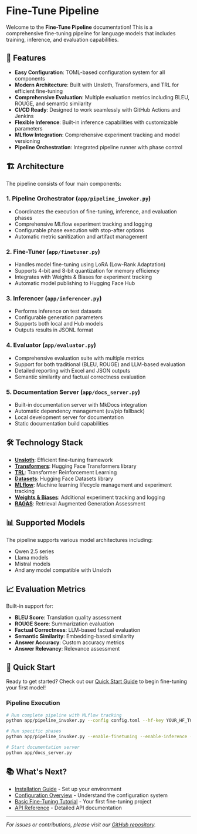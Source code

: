 # Fine-Tune Pipeline

Welcome to the **Fine-Tune Pipeline** documentation! This is a comprehensive fine-tuning pipeline for language models that includes training, inference, and evaluation capabilities.

## 🚀 Features

- **Easy Configuration**: TOML-based configuration system for all components
- **Modern Architecture**: Built with Unsloth, Transformers, and TRL for efficient fine-tuning
- **Comprehensive Evaluation**: Multiple evaluation metrics including BLEU, ROUGE, and semantic similarity
- **CI/CD Ready**: Designed to work seamlessly with GitHub Actions and Jenkins
- **Flexible Inference**: Built-in inference capabilities with customizable parameters
- **MLflow Integration**: Comprehensive experiment tracking and model versioning
- **Pipeline Orchestration**: Integrated pipeline runner with phase control

## 🏗️ Architecture

The pipeline consists of four main components:

### 1. **Pipeline Orchestrator** (`app/pipeline_invoker.py`)

- Coordinates the execution of fine-tuning, inference, and evaluation phases
- Comprehensive MLflow experiment tracking and logging
- Configurable phase execution with stop-after options
- Automatic metric sanitization and artifact management

### 2. **Fine-Tuner** (`app/finetuner.py`)

- Handles model fine-tuning using LoRA (Low-Rank Adaptation)
- Supports 4-bit and 8-bit quantization for memory efficiency
- Integrates with Weights & Biases for experiment tracking
- Automatic model publishing to Hugging Face Hub

### 3. **Inferencer** (`app/inferencer.py`)

- Performs inference on test datasets
- Configurable generation parameters
- Supports both local and Hub models
- Outputs results in JSONL format

### 4. **Evaluator** (`app/evaluator.py`)

- Comprehensive evaluation suite with multiple metrics
- Support for both traditional (BLEU, ROUGE) and LLM-based evaluation
- Detailed reporting with Excel and JSON outputs
- Semantic similarity and factual correctness evaluation

### 5. **Documentation Server** (`app/docs_server.py`)

- Built-in documentation server with MkDocs integration
- Automatic dependency management (uv/pip fallback)
- Local development server for documentation
- Static documentation build capabilities

## 🛠️ Technology Stack

- **[Unsloth](https://github.com/unslothai/unsloth)**: Efficient fine-tuning framework
- **[Transformers](https://huggingface.co/transformers/)**: Hugging Face Transformers library
- **[TRL](https://github.com/huggingface/trl)**: Transformer Reinforcement Learning
- **[Datasets](https://huggingface.co/docs/datasets/)**: Hugging Face Datasets library
- **[MLflow](https://mlflow.org/)**: Machine learning lifecycle management and experiment tracking
- **[Weights & Biases](https://wandb.ai/)**: Additional experiment tracking and logging
- **[RAGAS](https://github.com/explodinggradients/ragas)**: Retrieval Augmented Generation Assessment

## 📊 Supported Models

The pipeline supports various model architectures including:

- Qwen 2.5 series
- Llama models
- Mistral models
- And any model compatible with Unsloth

## 📈 Evaluation Metrics

Built-in support for:

- **BLEU Score**: Translation quality assessment
- **ROUGE Score**: Summarization evaluation
- **Factual Correctness**: LLM-based factual evaluation
- **Semantic Similarity**: Embedding-based similarity
- **Answer Accuracy**: Custom accuracy metrics
- **Answer Relevancy**: Relevance assessment

## 🔧 Quick Start

Ready to get started? Check out our [Quick Start Guide](getting-started/quick-start.md) to begin fine-tuning your first model!

### Pipeline Execution

```bash
# Run complete pipeline with MLflow tracking
python app/pipeline_invoker.py --config config.toml --hf-key YOUR_HF_TOKEN --openai-key YOUR_OPENAI_KEY

# Run specific phases
python app/pipeline_invoker.py --enable-finetuning --enable-inference --enable-evaluation

# Start documentation server
python app/docs_server.py
```

## 📚 What's Next?

- [Installation Guide](getting-started/installation.md) - Set up your environment
- [Configuration Overview](configuration/overview.md) - Understand the configuration system
- [Basic Fine-Tuning Tutorial](tutorials/basic-fine-tuning.md) - Your first fine-tuning project
- [API Reference](api-reference.md) - Detailed API documentation

---

*For issues or contributions, please visit our [GitHub repository](https://github.com/Fine-Tuning-Team/Fine-Tune-Pipeline).*
